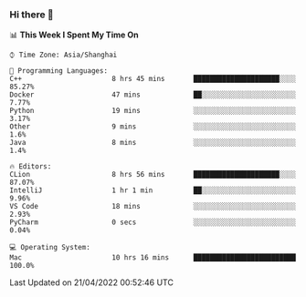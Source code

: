 ### Hi there 👋


<!--START_SECTION:waka-->
📊 **This Week I Spent My Time On** 

```text
⌚︎ Time Zone: Asia/Shanghai

💬 Programming Languages: 
C++                      8 hrs 45 mins       █████████████████████░░░░   85.27% 
Docker                   47 mins             ██░░░░░░░░░░░░░░░░░░░░░░░   7.77% 
Python                   19 mins             ░░░░░░░░░░░░░░░░░░░░░░░░░   3.17% 
Other                    9 mins              ░░░░░░░░░░░░░░░░░░░░░░░░░   1.6% 
Java                     8 mins              ░░░░░░░░░░░░░░░░░░░░░░░░░   1.4%

🔥 Editors: 
CLion                    8 hrs 56 mins       █████████████████████░░░░   87.07% 
IntelliJ                 1 hr 1 min          ██░░░░░░░░░░░░░░░░░░░░░░░   9.96% 
VS Code                  18 mins             ░░░░░░░░░░░░░░░░░░░░░░░░░   2.93% 
PyCharm                  0 secs              ░░░░░░░░░░░░░░░░░░░░░░░░░   0.04%

💻 Operating System: 
Mac                      10 hrs 16 mins      █████████████████████████   100.0%

```


 Last Updated on 21/04/2022 00:52:46 UTC
<!--END_SECTION:waka-->

<!--
**SillyPasty/SillyPasty** is a ✨ _special_ ✨ repository because its `README.md` (this file) appears on your GitHub profile.

Here are some ideas to get you started:

- 🔭 I’m currently working on ...
- 🌱 I’m currently learning ...
- 👯 I’m looking to collaborate on ...
- 🤔 I’m looking for help with ...
- 💬 Ask me about ...
- 📫 How to reach me: ...
- 😄 Pronouns: ...
- ⚡ Fun fact: ...
-->


